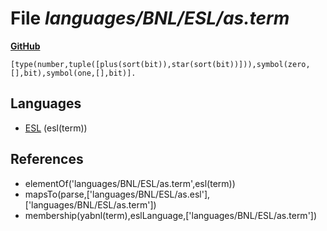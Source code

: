 # File _languages/BNL/ESL/as.term_
**[GitHub](https://github.com/softlang/yas/blob/master/languages/BNL/ESL/as.term)**
```
[type(number,tuple([plus(sort(bit)),star(sort(bit))])),symbol(zero,[],bit),symbol(one,[],bit)].
```

## Languages
* [ESL](../languages/ESL.md) (esl(term))

## References
* elementOf('languages/BNL/ESL/as.term',esl(term))
* mapsTo(parse,['languages/BNL/ESL/as.esl'],['languages/BNL/ESL/as.term'])
* membership(yabnl(term),eslLanguage,['languages/BNL/ESL/as.term'])
